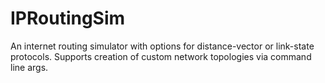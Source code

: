 # IPRoutingSim
An internet routing simulator with options for distance-vector or link-state protocols.  Supports creation of custom network topologies via command line args.
